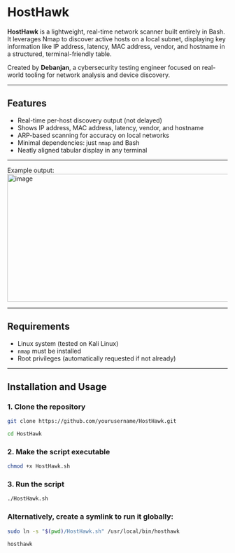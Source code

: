# HostHawk

**HostHawk** is a lightweight, real-time network scanner built entirely in Bash. It leverages Nmap to discover active hosts on a local subnet, displaying key information like IP address, latency, MAC address, vendor, and hostname in a structured, terminal-friendly table.

Created by **Debanjan**, a cybersecurity testing engineer focused on real-world tooling for network analysis and device discovery.

---

## Features

- Real-time per-host discovery output (not delayed)
- Shows IP address, MAC address, latency, vendor, and hostname
- ARP-based scanning for accuracy on local networks
- Minimal dependencies: just `nmap` and Bash
- Neatly aligned tabular display in any terminal

---

Example output:
<img width="1219" height="292" alt="image" src="https://github.com/user-attachments/assets/93684fc3-6a02-47b2-a5ef-40b831d2d1a5" />


---

## Requirements

- Linux system (tested on Kali Linux)
- `nmap` must be installed
- Root privileges (automatically requested if not already)

---

## Installation and Usage

### 1. Clone the repository
```bash
git clone https://github.com/yourusername/HostHawk.git
```
```bash
cd HostHawk
```
### 2. Make the script executable
```bash
chmod +x HostHawk.sh
```
### 3. Run the script
```bash
./HostHawk.sh
```
### Alternatively, create a symlink to run it globally:
```bash
sudo ln -s "$(pwd)/HostHawk.sh" /usr/local/bin/hosthawk
```
```bash
hosthawk
```
